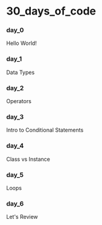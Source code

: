 # 30_days_of_code

### day_0
Hello World!

### day_1
Data Types

### day_2
Operators

### day_3
Intro to Conditional Statements

### day_4
Class vs Instance

### day_5
Loops

### day_6
Let's Review
